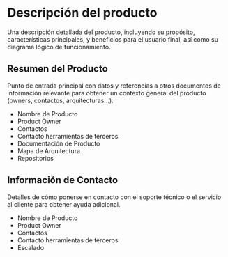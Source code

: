 # Descripción del producto

Una descripción detallada del producto, incluyendo su propósito, características principales, y beneficios para el usuario final, así como su diagrama lógico de funcionamiento.

## Resumen del Producto

Punto de entrada principal con datos y referencias a otros documentos de información relevante para obtener un contexto general del producto (owners, contactos, arquitecturas...).

- Nombre de Producto
- Product Owner
- Contactos
- Contacto herramientas de terceros
- Documentación de Producto
- Mapa de Arquitectura
- Repositorios

## Información de Contacto


Detalles de cómo ponerse en contacto con el soporte técnico o el servicio al cliente para obtener ayuda adicional.

- Nombre de Producto
- Product Owner
- Contactos
- Contacto herramientas de terceros
- Escalado
